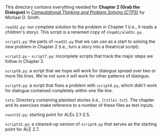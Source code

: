 This directory contains everything needed for
**Chapter 2 (Grab the Dialogue)** in
[*Computational Thinking and Problem Solving (CTPS)*](https://profsmith89.github.io/ctps/ctps.html)
by Michael D. Smith.

`read32.py`: our complete solution to the problem in Chapter 1 (i.e.,
it reads a children's story).  This script is a renamed copy of
`chap01/ale03c.py`.

`script1.py`: the parts of `read32.py` that we can use as a start
to solving the new problem in Chapter 2 (i.e., turn a story into
a theatrical script).

`script2.py` - `script7.py`: incomplete scripts that track the major
steps we follow in Chapter 2.

`script8.py`: a script that we hope will work for dialogue spread
over two or more file lines. We're not sure it will work for other
patterns of dialogue.

`script9.py`: a script that fixes a problem with `script8.py`, which
didn't work for dialogue contained completely within one file line.

`txts`: Directory containing plaintext stories (i.e., `[title].txt`).
The chapter and its exercises make reference to a number of these
files as test inputs.

`count32.py`: starting point for ALEs 2.1-2.5.

`script32.py`: a cleaned-up version of `script9.py` that serves
as the starting point for ALE 2.7.
